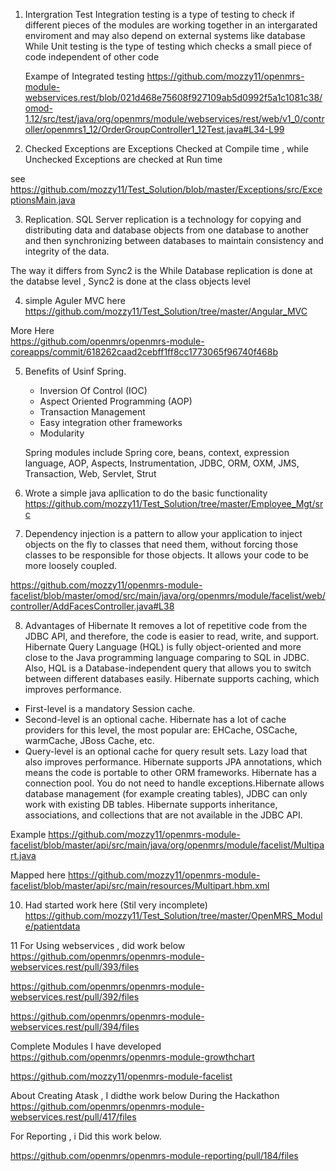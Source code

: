 1. Intergration Test Integration testing is a type of testing to check if different pieces of the modules are working together in an intergarated enviroment and may also depend on external systems like database
   While Unit testing is the type of testing which checks a small piece of code independent of other code

   Exampe of Integrated testing 
  https://github.com/mozzy11/openmrs-module-webservices.rest/blob/021d468e75608f927109ab5d0992f5a1c1081c38/omod-1.12/src/test/java/org/openmrs/module/webservices/rest/web/v1_0/controller/openmrs1_12/OrderGroupController1_12Test.java#L34-L99


  2. Checked Exceptions are Exceptions Checked at Compile time , while Unchecked Exceptions are checked at Run time

  see  https://github.com/mozzy11/Test_Solution/blob/master/Exceptions/src/ExceptionsMain.java

  3. Replication. SQL Server replication is a technology for copying and distributing data and database objects from one database to another and then synchronizing between databases to maintain consistency and integrity of the data. 

  The way it differs from Sync2 is the While Database replication is done at the databse level , Sync2 is done at the class objects level 

  4. simple Aguler MVC  here https://github.com/mozzy11/Test_Solution/tree/master/Angular_MVC

  More Here  
  https://github.com/openmrs/openmrs-module-coreapps/commit/618262caad2cebff1ff8cc1773065f96740f468b

  5. Benefits of Usinf Spring.
        *  Inversion Of Control (IOC)
        *    Aspect Oriented Programming (AOP)
        * Transaction Management
        *  Easy integration other frameworks
        *  Modularity

        Spring modules include Spring core, beans, context, expression language, AOP, Aspects, Instrumentation, JDBC, ORM, OXM, JMS, Transaction, Web, Servlet, Strut

6. Wrote a simple java apllication to do the basic functionality
   https://github.com/mozzy11/Test_Solution/tree/master/Employee_Mgt/src


7. Dependency injection is a pattern to allow your application to inject objects on the fly to classes that need them, without forcing those classes to be responsible for those objects. It allows your code to be more loosely coupled. 

https://github.com/mozzy11/openmrs-module-facelist/blob/master/omod/src/main/java/org/openmrs/module/facelist/web/controller/AddFacesController.java#L38


8.  Advantages of Hibernate 
It removes a lot of repetitive code from the JDBC API, and therefore, the code is easier to read, write, and support.
Hibernate Query Language (HQL) is fully object-oriented and more close to the Java programming language comparing to SQL in JDBC. Also, HQL is a Database-independent query that allows you to switch between different databases easily.
Hibernate supports caching, which improves performance.
- First-level is a mandatory Session cache.
- Second-level is an optional cache. Hibernate has a lot of cache providers for this level, the most popular are: EHCache, OSCache, warmCache, JBoss Cache, etc.
- Query-level is an optional cache for query result sets.
Lazy load that also improves performance.
Hibernate supports JPA annotations, which means the code is portable to other ORM frameworks.
Hibernate has a connection pool.
You do not need to handle exceptions.Hibernate allows database management (for example creating tables), JDBC can only work with existing DB tables.
Hibernate supports inheritance, associations, and collections that are not available in the JDBC API.

Example 
https://github.com/mozzy11/openmrs-module-facelist/blob/master/api/src/main/java/org/openmrs/module/facelist/Multipart.java

Mapped here
https://github.com/mozzy11/openmrs-module-facelist/blob/master/api/src/main/resources/Multipart.hbm.xml


10. Had started work here (Stil very incomplete)
https://github.com/mozzy11/Test_Solution/tree/master/OpenMRS_Module/patientdata

11   For Using webservices , did work below
https://github.com/openmrs/openmrs-module-webservices.rest/pull/393/files

https://github.com/openmrs/openmrs-module-webservices.rest/pull/392/files

https://github.com/openmrs/openmrs-module-webservices.rest/pull/394/files 


 Complete Modules I have developed   
https://github.com/openmrs/openmrs-module-growthchart  

https://github.com/mozzy11/openmrs-module-facelist


About Creating Atask , I didthe work below During the Hackathon 
https://github.com/openmrs/openmrs-module-webservices.rest/pull/417/files


For Reporting , i Did this work below.

https://github.com/openmrs/openmrs-module-reporting/pull/184/files